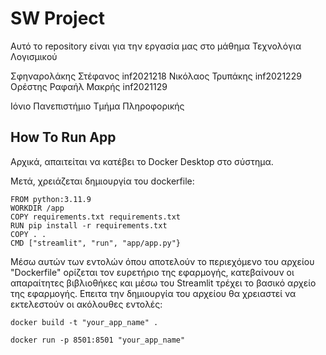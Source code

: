 # SW Project

Αυτό τo repository είναι για την εργασία μας στο μάθημα Τεχνολόγια Λογισμικού 

Σφηναρολάκης Στέφανος inf2021218
Νικόλαος Τρυπάκης inf2021229
Ορέστης Ραφαήλ Μακρής inf2021129

Ιόνιο Πανεπιστήμιο Τμήμα Πληροφορικής

## How To Run App

Αρχικά, απαιτείται να κατέβει το Docker Desktop στο σύστημα.

Μετά, χρειάζεται δημιουργία του dockerfile:

```
FROM python:3.11.9
WORKDIR /app
COPY requirements.txt requirements.txt
RUN pip install -r requirements.txt
COPY . .
CMD ["streamlit", "run", "app/app.py"}
```

Μέσω αυτών των εντολών όπου αποτελούν το περιεχόμενο του
αρχείου "Dockerfile" ορίζεται τον ευρετήριο της εφαρμογής,
κατεβαίνουν οι απαραίτητες βιβλιοθήκες και μέσω του Streamlit
τρέχει το βασικό αρχείο της εφαρμογής.
 ́Επειτα την δημιουργία του αρχείου θα χρειαστεί να εκτελεστούν οι
ακόλουθες εντολές:
```
docker build -t "your_app_name" .
```
```
docker run -p 8501:8501 "your_app_name"
```
